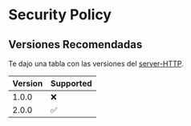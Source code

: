 # Security Policy

## Versiones Recomendadas

Te dajo una tabla con las versiones del [server-HTTP](https://github.com/c1b3r-p3d1a/server-HTTP).

| Version | Supported          |
| ------- | ------------------ |
| 1.0.0   | :x:                |
| 2.0.0   | :white_check_mark: |

